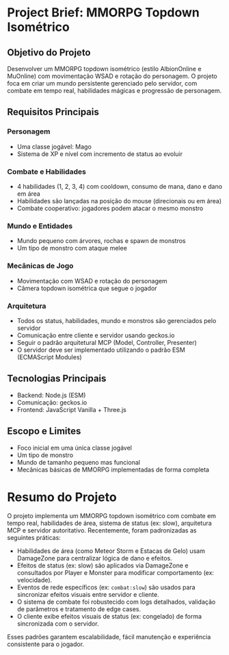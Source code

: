 # Project Brief: MMORPG Topdown Isométrico

## Objetivo do Projeto
Desenvolver um MMORPG topdown isométrico (estilo AlbionOnline e MuOnline) com movimentação WSAD e rotação do personagem. O projeto foca em criar um mundo persistente gerenciado pelo servidor, com combate em tempo real, habilidades mágicas e progressão de personagem.

## Requisitos Principais

### Personagem
- Uma classe jogável: Mago
- Sistema de XP e nível com incremento de status ao evoluir

### Combate e Habilidades
- 4 habilidades (1, 2, 3, 4) com cooldown, consumo de mana, dano e dano em área
- Habilidades são lançadas na posição do mouse (direcionais ou em área)
- Combate cooperativo: jogadores podem atacar o mesmo monstro

### Mundo e Entidades
- Mundo pequeno com árvores, rochas e spawn de monstros
- Um tipo de monstro com ataque melee

### Mecânicas de Jogo
- Movimentação com WSAD e rotação do personagem
- Câmera topdown isométrica que segue o jogador

### Arquitetura
- Todos os status, habilidades, mundo e monstros são gerenciados pelo servidor
- Comunicação entre cliente e servidor usando geckos.io
- Seguir o padrão arquitetural MCP (Model, Controller, Presenter)
- O servidor deve ser implementado utilizando o padrão ESM (ECMAScript Modules)

## Tecnologias Principais
- Backend: Node.js (ESM)
- Comunicação: geckos.io
- Frontend: JavaScript Vanilla + Three.js

## Escopo e Limites
- Foco inicial em uma única classe jogável
- Um tipo de monstro
- Mundo de tamanho pequeno mas funcional
- Mecânicas básicas de MMORPG implementadas de forma completa 

# Resumo do Projeto

O projeto implementa um MMORPG topdown isométrico com combate em tempo real, habilidades de área, sistema de status (ex: slow), arquitetura MCP e servidor autoritativo. Recentemente, foram padronizadas as seguintes práticas:

- Habilidades de área (como Meteor Storm e Estacas de Gelo) usam DamageZone para centralizar lógica de dano e efeitos.
- Efeitos de status (ex: slow) são aplicados via DamageZone e consultados por Player e Monster para modificar comportamento (ex: velocidade).
- Eventos de rede específicos (ex: `combat:slow`) são usados para sincronizar efeitos visuais entre servidor e cliente.
- O sistema de combate foi robustecido com logs detalhados, validação de parâmetros e tratamento de edge cases.
- O cliente exibe efeitos visuais de status (ex: congelado) de forma sincronizada com o servidor.

Esses padrões garantem escalabilidade, fácil manutenção e experiência consistente para o jogador. 